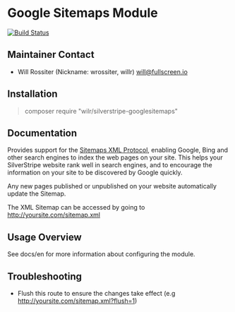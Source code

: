 # Google Sitemaps Module

[![Build Status](https://secure.travis-ci.org/wilr/silverstripe-googlesitemaps.png?branch=master)](http://travis-ci.org/wilr/silverstripe-googlesitemaps)

## Maintainer Contact

* Will Rossiter (Nickname: wrossiter, willr) <will@fullscreen.io>

## Installation

> composer require "wilr/silverstripe-googlesitemaps"

## Documentation

Provides support for the [Sitemaps XML Protocol](http://www.sitemaps.org/protocol.html),
enabling Google, Bing and other search engines to index the web pages on your
site. This helps your SilverStripe website rank well in search engines, and to
encourage the information on your site to be discovered by Google quickly.

Any new pages published or unpublished on your website automatically update the
Sitemap.

The XML Sitemap can be accessed by going to http://yoursite.com/sitemap.xml

## Usage Overview

See docs/en for more information about configuring the module.

## Troubleshooting

* Flush this route to ensure the changes take effect (e.g http://yoursite.com/sitemap.xml?flush=1)
